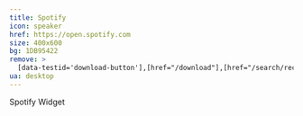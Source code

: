 ```yaml
---
title: Spotify
icon: speaker
href: https://open.spotify.com
size: 400x600
bg: 1DB95422
remove: >
  [data-testid='download-button'],[href="/download"],[href="/search/recent"],[href="/search"]+a
ua: desktop
---
```


Spotify Widget



